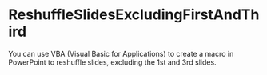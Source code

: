 # ReshuffleSlidesExcludingFirstAndThird
You can use VBA (Visual Basic for Applications) to create a macro in PowerPoint to reshuffle slides, excluding the 1st and 3rd slides.
